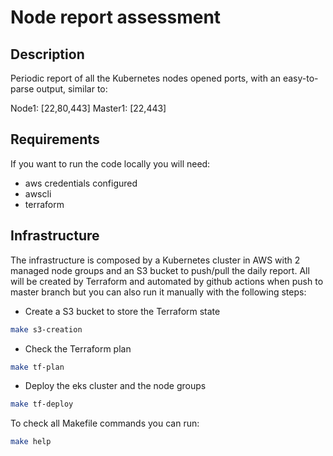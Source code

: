 # Node report assessment

## Description

Periodic report of all the Kubernetes nodes opened ports, with an easy-to-parse output, similar to:

Node1: [22,80,443]
Master1: [22,443]

## Requirements

If you want to run the code locally you will need:

- aws credentials configured
- awscli
- terraform

## Infrastructure

The infrastructure is composed by a Kubernetes cluster in AWS with 2 managed node groups and an S3 bucket to push/pull the daily report. All will be created by Terraform and automated by github actions when push to master branch but you can also run it manually with the following steps:

- Create a S3 bucket to store the Terraform state

```bash
make s3-creation
```

- Check the Terraform plan

```bash
make tf-plan
```

- Deploy the eks cluster and the node groups

```bash
make tf-deploy
```

To check all Makefile commands you can run:

```bash
make help
```
